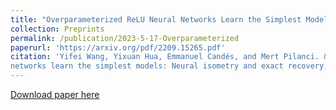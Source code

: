 ```yaml
---
title: "Overparameterized ReLU Neural Networks Learn the Simplest Models: Neural Isometry and Exact Recovery"
collection: Preprints
permalink: /publication/2023-5-17-Overparameterized
paperurl: 'https://arxiv.org/pdf/2209.15265.pdf'
citation: 'Yifei Wang, Yixuan Hua, Emmanuel Candés, and Mert Pilanci. &quot; Overparameterized relu neural
networks learn the simplest models: Neural isometry and exact recovery, 2023.'
---
```


[Download paper here](https://arxiv.org/pdf/2209.15265.pdf)
